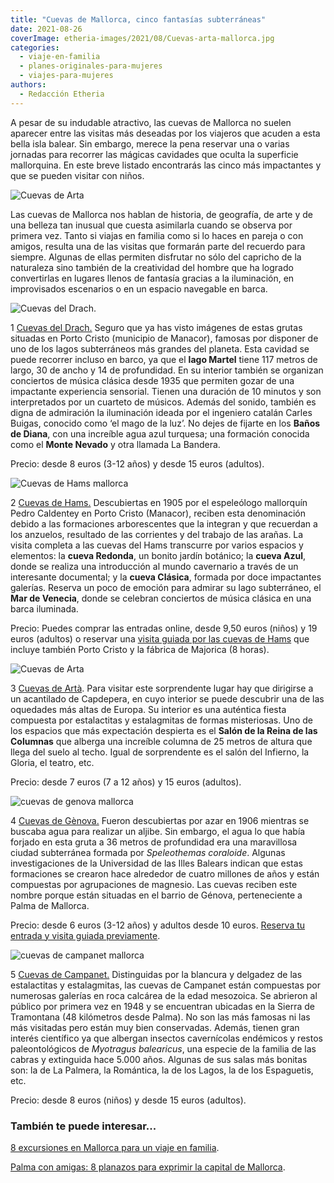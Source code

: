 ```yaml
---
title: "Cuevas de Mallorca, cinco fantasías subterráneas"
date: 2021-08-26
coverImage: etheria-images/2021/08/Cuevas-arta-mallorca.jpg
categories: 
  - viaje-en-familia
  - planes-originales-para-mujeres
  - viajes-para-mujeres
authors: 
  - Redacción Etheria
---
```


A pesar de su indudable atractivo, las cuevas de Mallorca no suelen aparecer entre las visitas más deseadas por los viajeros que acuden a esta bella isla balear. Sin embargo, merece la pena reservar una o varias jornadas para recorrer las mágicas cavidades que oculta la superficie mallorquina. En este breve listado encontrarás las cinco más impactantes y que se pueden visitar con niños.

![Cuevas de Arta](etheria-images/2021/08/Cuevas-arta-mallorca.jpg "Cuevas de Artà.")

Las cuevas de Mallorca nos hablan de historia, de geografía, de arte y de una belleza 
tan inusual que cuesta asimilarla cuando se observa por primera vez. Tanto si viajas en 
familia como si lo haces en pareja o con amigos, resulta una de las visitas que formarán 
parte del recuerdo para siempre. Algunas de ellas permiten disfrutar no sólo del 
capricho de la naturaleza sino también de la creatividad del hombre que ha logrado 
convertirlas en lugares llenos de fantasía gracias a la iluminación, en improvisados 
escenarios o en un espacio navegable en barca. 

![Cuevas del Drach.](etheria-images/2021/08/Cuevas-del-Drach-mallorca.jpg "Cuevas del Drach.")

1 [Cuevas del Drach.](http://www.cuevasdeldrach.com) Seguro que ya has visto imágenes de 
estas grutas situadas en Porto Cristo (municipio de Manacor), famosas por disponer de 
uno de los lagos subterráneos más grandes del planeta. Esta cavidad se puede recorrer 
incluso en barco, ya que el **lago Martel** tiene 117 metros de largo, 30 de ancho y 14 
de profundidad. En su interior también se organizan conciertos de música clásica desde 
1935 que permiten gozar de una impactante experiencia sensorial. Tienen una duración de 
10 minutos y son interpretados por un cuarteto de músicos. Además del sonido, también es 
digna de admiración la iluminación ideada por el ingeniero catalán Carles Buigas, 
conocido como ‘el mago de la luz’. No dejes de fijarte en los **Baños de Diana**, con 
una increíble agua azul turquesa; una formación conocida como el **Monte Nevado** y otra 
llamada La Bandera. 

Precio: desde 8 euros (3-12 años) y desde 15 euros (adultos). 

![Cuevas de Hams mallorca](etheria-images/2021/08/Cuevas-dels-Hams-barca-lago.jpg "Cuevas de Hams.")

2 [Cuevas de Hams.](https://cuevasdelshams.com/) Descubiertas en 1905 por el espeleólogo 
mallorquín Pedro Caldentey en Porto Cristo (Manacor), reciben esta denominación debido a 
las formaciones arborescentes que la integran y que recuerdan a los anzuelos, resultado 
de las corrientes y del trabajo de las arañas. La visita completa a las cuevas del Hams 
transcurre por varios espacios y elementos: la **cueva Redonda**, un bonito jardín 
botánico; la **cueva Azul**, donde se realiza una introducción al mundo cavernario a 
través de un interesante documental; y la **cueva Clásica**, formada por doce 
impactantes galerías. Reserva un poco de emoción para admirar su lago subterráneo, el 
**Mar de Venecia**, donde se celebran conciertos de música clásica en una barca 
iluminada. 

Precio: Puedes comprar las entradas online, desde 9,50 euros (niños) y 19 euros 
(adultos) o reservar una [visita guiada por las cuevas de 
Hams](https://www.civitatis.com/es/palma-mallorca/visita-guiada-cuevas-hams/?aid=10211) 
que incluye también Porto Cristo y la fábrica de Majorica (8 horas). 

![Cuevas de Arta](etheria-images/2021/08/Cuevas-arta-interior.jpg "Cuevas de Artà.")

3 [Cuevas de Artà](https://cuevasdearta.com/). Para visitar este sorprendente lugar hay 
que dirigirse a un acantilado de Capdepera, en cuyo interior se puede descubrir una de 
las oquedades más altas de Europa. Su interior es una auténtica fiesta compuesta por 
estalactitas y estalagmitas de formas misteriosas. Uno de los espacios que más 
expectación despierta es el **Salón de la Reina de las Columnas** que alberga una 
increíble columna de 25 metros de altura que llega del suelo al techo. Igual de 
sorprendente es el salón del Infierno, la Gloria, el teatro, etc. 

Precio: desde 7 euros (7 a 12 años) y 15 euros (adultos). 

![cuevas de genova mallorca](etheria-images/2021/08/cuevas-genova-mallorca.jpg "© Cuevas de Génova, en Mallorca.")

4 [Cuevas de Gènova.](http://cuevasdegenova.com/) Fueron descubiertas por azar en 1906 
mientras se buscaba agua para realizar un aljibe. Sin embargo, el agua lo que había 
forjado en esta gruta a 36 metros de profundidad era una maravillosa ciudad subterránea 
formada por _Speleothemas coraloide_. Algunas investigaciones de la Universidad de las 
Illes Balears indican que estas formaciones se crearon hace alrededor de cuatro millones 
de años y están compuestas por agrupaciones de magnesio. Las cuevas reciben este nombre 
porque están situadas en el barrio de Génova, perteneciente a Palma de Mallorca. 

Precio: desde 6 euros (3-12 años) y adultos desde 10 euros. [Reserva tu entrada y visita 
guiada 
previamente](https://www.civitatis.com/es/palma-mallorca/visita-guiada-cuevas-genova/?aid=10211). 

![cuevas de campanet mallorca](etheria-images/2021/08/cuevas-de-campanet.jpg "© Cuevas de Campanet.")

5 [Cuevas de Campanet.](http://www.covesdecampanet.com/) Distinguidas por la blancura y 
delgadez de las estalactitas y estalagmitas, las cuevas de Campanet están compuestas por 
numerosas galerías en roca calcárea de la edad mesozoica. Se abrieron al público por 
primera vez en 1948 y se encuentran ubicadas en la Sierra de Tramontana (48 kilómetros 
desde Palma). No son las más famosas ni las más visitadas pero están muy bien 
conservadas. Además, tienen gran interés científico ya que albergan insectos 
cavernícolas endémicos y restos paleontológicos de _Myotragus balearicus_, una especie 
de la familia de las cabras y extinguida hace 5.000 años. Algunas de sus salas más 
bonitas son: la de La Palmera, la Romántica, la de los Lagos, la de los Espaguetis, etc. 

Precio: desde 8 euros (niños) y desde 15 euros (adultos). 

### También te puede interesar...

[8 excursiones en Mallorca para un viaje en 
familia](https://etheriamagazine.com/2020/06/16/8-excursiones-en-mallorca-para-un-viaje-en-familia-con-ninos/). 

[Palma con amigas: 8 planazos para exprimir la capital de 
Mallorca](https://etheriamagazine.com/2021/06/02/planes-y-excursiones-desde-palma-mallorca-con-amigas/).
